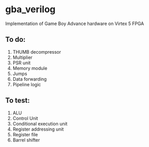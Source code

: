 # gba_verilog
Implementation of Game Boy Advance hardware on Virtex 5 FPGA

## To do:
1. THUMB decompressor
1. Multiplier
1. PSR unit
1. Memory module
1. Jumps
1. Data forwarding
1. Pipeline logic

## To test:
1. ALU
1. Control Unit
1. Conditional execution unit
1. Register addressing unit
1. Register file
1. Barrel shifter
